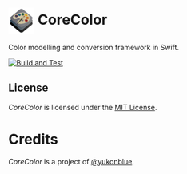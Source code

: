 <img align=center src="Assets/logo.png" width="52" height="52"> CoreColor
======================================

Color modelling and conversion framework in Swift.

[![Build and Test](https://github.com/yukonblue/CoreColor/actions/workflows/swift.yml/badge.svg)](https://github.com/yukonblue/CoreColor/actions/workflows/swift.yml)


## License

*CoreColor* is licensed under the [MIT License](https://choosealicense.com/licenses/mit/).

# Credits

*CoreColor* is a project of [@yukonblue](https://github.com/yukonblue).
